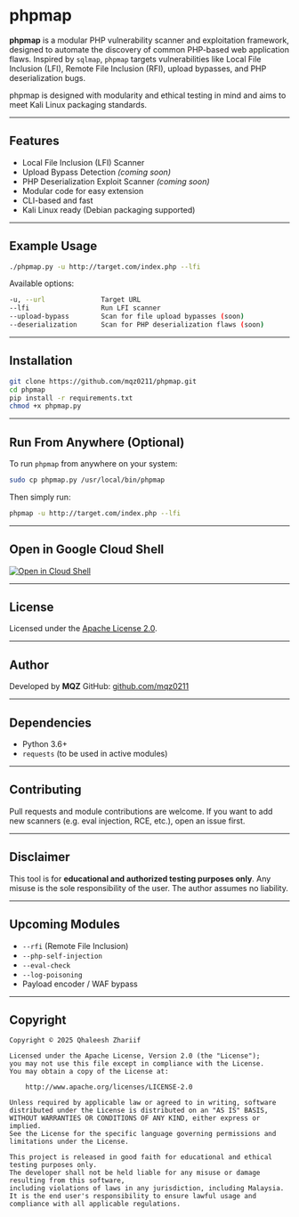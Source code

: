 # phpmap

**phpmap** is a modular PHP vulnerability scanner and exploitation framework, designed to automate the discovery of common PHP-based web application flaws. Inspired by `sqlmap`, `phpmap` targets vulnerabilities like Local File Inclusion (LFI), Remote File Inclusion (RFI), upload bypasses, and PHP deserialization bugs.

phpmap is designed with modularity and ethical testing in mind and aims to meet Kali Linux packaging standards.

---

## Features

* Local File Inclusion (LFI) Scanner
* Upload Bypass Detection *(coming soon)*
* PHP Deserialization Exploit Scanner *(coming soon)*
* Modular code for easy extension
* CLI-based and fast
* Kali Linux ready (Debian packaging supported)

---

## Example Usage

```bash
./phpmap.py -u http://target.com/index.php --lfi
```

Available options:

```bash
-u, --url              Target URL
--lfi                  Run LFI scanner
--upload-bypass        Scan for file upload bypasses (soon)
--deserialization      Scan for PHP deserialization flaws (soon)
```

---

## Installation

```bash
git clone https://github.com/mqz0211/phpmap.git
cd phpmap
pip install -r requirements.txt
chmod +x phpmap.py
```

---

## Run From Anywhere (Optional)

To run `phpmap` from anywhere on your system:

```bash
sudo cp phpmap.py /usr/local/bin/phpmap
```

Then simply run:

```bash
phpmap -u http://target.com/index.php --lfi
```

---

## Open in Google Cloud Shell

[![Open in Cloud Shell](https://gstatic.com/cloudssh/images/open-btn.png)](https://ssh.cloud.google.com/cloudshell/editor?cloudshell_git_repo=https://github.com/mqz0211/phpmap&cloudshell_working_dir=phpmap)

---

## License

Licensed under the [Apache License 2.0](https://www.apache.org/licenses/LICENSE-2.0).

---

## Author

Developed by **MQZ**
GitHub: [github.com/mqz0211](https://github.com/mqz0211)

---

## Dependencies

* Python 3.6+
* `requests` (to be used in active modules)

---

## Contributing

Pull requests and module contributions are welcome. If you want to add new scanners (e.g. eval injection, RCE, etc.), open an issue first.

---

## Disclaimer

This tool is for **educational and authorized testing purposes only**. Any misuse is the sole responsibility of the user. The author assumes no liability.

---

## Upcoming Modules

* `--rfi` (Remote File Inclusion)
* `--php-self-injection`
* `--eval-check`
* `--log-poisoning`
* Payload encoder / WAF bypass

---

## Copyright

```
Copyright © 2025 Qhaleesh Zhariif

Licensed under the Apache License, Version 2.0 (the "License");
you may not use this file except in compliance with the License.
You may obtain a copy of the License at:

    http://www.apache.org/licenses/LICENSE-2.0

Unless required by applicable law or agreed to in writing, software
distributed under the License is distributed on an "AS IS" BASIS,
WITHOUT WARRANTIES OR CONDITIONS OF ANY KIND, either express or implied.
See the License for the specific language governing permissions and
limitations under the License.

This project is released in good faith for educational and ethical testing purposes only.
The developer shall not be held liable for any misuse or damage resulting from this software,
including violations of laws in any jurisdiction, including Malaysia.
It is the end user's responsibility to ensure lawful usage and compliance with all applicable regulations.
```
